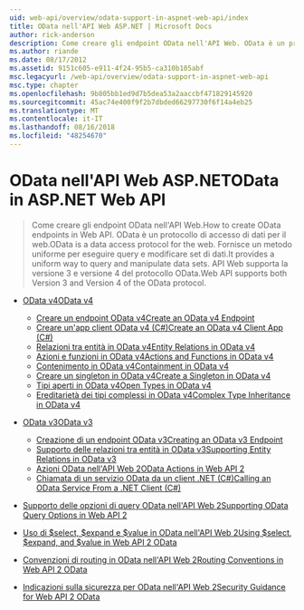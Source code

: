 ```yaml
---
uid: web-api/overview/odata-support-in-aspnet-web-api/index
title: OData nell'API Web ASP.NET | Microsoft Docs
author: rick-anderson
description: Come creare gli endpoint OData nell'API Web. OData è un protocollo di accesso di dati per il web. Fornisce un metodo uniforme per eseguire query e modificare set di dati. Web API s...
ms.author: riande
ms.date: 08/17/2012
ms.assetid: 9151c605-e911-4f24-95b5-ca310b105abf
msc.legacyurl: /web-api/overview/odata-support-in-aspnet-web-api
msc.type: chapter
ms.openlocfilehash: 9b805bb1ed9d7b5dea53a2aaccbf471829145920
ms.sourcegitcommit: 45ac74e400f9f2b7dbded66297730f6f14a4eb25
ms.translationtype: MT
ms.contentlocale: it-IT
ms.lasthandoff: 08/16/2018
ms.locfileid: "48254670"
---
```

<a name="odata-in-aspnet-web-api"></a><span data-ttu-id="4988f-106">OData nell'API Web ASP.NET</span><span class="sxs-lookup"><span data-stu-id="4988f-106">OData in ASP.NET Web API</span></span>
====================
> <span data-ttu-id="4988f-107">Come creare gli endpoint OData nell'API Web.</span><span class="sxs-lookup"><span data-stu-id="4988f-107">How to create OData endpoints in Web API.</span></span> <span data-ttu-id="4988f-108">OData è un protocollo di accesso di dati per il web.</span><span class="sxs-lookup"><span data-stu-id="4988f-108">OData is a data access protocol for the web.</span></span> <span data-ttu-id="4988f-109">Fornisce un metodo uniforme per eseguire query e modificare set di dati.</span><span class="sxs-lookup"><span data-stu-id="4988f-109">It provides a uniform way to query and manipulate data sets.</span></span> <span data-ttu-id="4988f-110">API Web supporta la versione 3 e versione 4 del protocollo OData.</span><span class="sxs-lookup"><span data-stu-id="4988f-110">Web API supports both Version 3 and Version 4 of the OData protocol.</span></span>


- [<span data-ttu-id="4988f-111">OData v4</span><span class="sxs-lookup"><span data-stu-id="4988f-111">OData v4</span></span>](odata-v4/index.md)

    - [<span data-ttu-id="4988f-112">Creare un endpoint OData v4</span><span class="sxs-lookup"><span data-stu-id="4988f-112">Create an OData v4 Endpoint</span></span>](odata-v4/create-an-odata-v4-endpoint.md)
    - [<span data-ttu-id="4988f-113">Creare un'app client OData v4 (C#)</span><span class="sxs-lookup"><span data-stu-id="4988f-113">Create an OData v4 Client App (C#)</span></span>](odata-v4/create-an-odata-v4-client-app.md)
    - [<span data-ttu-id="4988f-114">Relazioni tra entità in OData v4</span><span class="sxs-lookup"><span data-stu-id="4988f-114">Entity Relations in OData v4</span></span>](odata-v4/entity-relations-in-odata-v4.md)
    - [<span data-ttu-id="4988f-115">Azioni e funzioni in OData v4</span><span class="sxs-lookup"><span data-stu-id="4988f-115">Actions and Functions in OData v4</span></span>](odata-v4/odata-actions-and-functions.md)
    - [<span data-ttu-id="4988f-116">Contenimento in OData v4</span><span class="sxs-lookup"><span data-stu-id="4988f-116">Containment in OData v4</span></span>](odata-v4/odata-containment-in-web-api-22.md)
    - [<span data-ttu-id="4988f-117">Creare un singleton in OData v4</span><span class="sxs-lookup"><span data-stu-id="4988f-117">Create a Singleton in OData v4</span></span>](odata-v4/using-a-singleton-in-an-odata-endpoint-in-web-api-22.md)
    - [<span data-ttu-id="4988f-118">Tipi aperti in OData v4</span><span class="sxs-lookup"><span data-stu-id="4988f-118">Open Types in OData v4</span></span>](odata-v4/use-open-types-in-odata-v4.md)
    - [<span data-ttu-id="4988f-119">Ereditarietà dei tipi complessi in OData v4</span><span class="sxs-lookup"><span data-stu-id="4988f-119">Complex Type Inheritance in OData v4</span></span>](odata-v4/complex-type-inheritance-in-odata-v4.md)
- [<span data-ttu-id="4988f-120">OData v3</span><span class="sxs-lookup"><span data-stu-id="4988f-120">OData v3</span></span>](odata-v3/index.md)

    - [<span data-ttu-id="4988f-121">Creazione di un endpoint OData v3</span><span class="sxs-lookup"><span data-stu-id="4988f-121">Creating an OData v3 Endpoint</span></span>](odata-v3/creating-an-odata-endpoint.md)
    - [<span data-ttu-id="4988f-122">Supporto delle relazioni tra entità in OData v3</span><span class="sxs-lookup"><span data-stu-id="4988f-122">Supporting Entity Relations in OData v3</span></span>](odata-v3/working-with-entity-relations.md)
    - [<span data-ttu-id="4988f-123">Azioni OData nell'API Web 2</span><span class="sxs-lookup"><span data-stu-id="4988f-123">OData Actions in Web API 2</span></span>](odata-v3/odata-actions.md)
    - [<span data-ttu-id="4988f-124">Chiamata di un servizio OData da un client .NET (C#)</span><span class="sxs-lookup"><span data-stu-id="4988f-124">Calling an OData Service From a .NET Client (C#)</span></span>](odata-v3/calling-an-odata-service-from-a-net-client.md)
- [<span data-ttu-id="4988f-125">Supporto delle opzioni di query OData nell'API Web 2</span><span class="sxs-lookup"><span data-stu-id="4988f-125">Supporting OData Query Options in Web API 2</span></span>](supporting-odata-query-options.md)
- [<span data-ttu-id="4988f-126">Uso di $select, $expand e $value in OData nell'API Web 2</span><span class="sxs-lookup"><span data-stu-id="4988f-126">Using $select, $expand, and $value in Web API 2 OData</span></span>](using-select-expand-and-value.md)
- [<span data-ttu-id="4988f-127">Convenzioni di routing in OData nell'API Web 2</span><span class="sxs-lookup"><span data-stu-id="4988f-127">Routing Conventions in Web API 2 OData</span></span>](odata-routing-conventions.md)
- [<span data-ttu-id="4988f-128">Indicazioni sulla sicurezza per OData nell'API Web 2</span><span class="sxs-lookup"><span data-stu-id="4988f-128">Security Guidance for Web API 2 OData</span></span>](odata-security-guidance.md)
